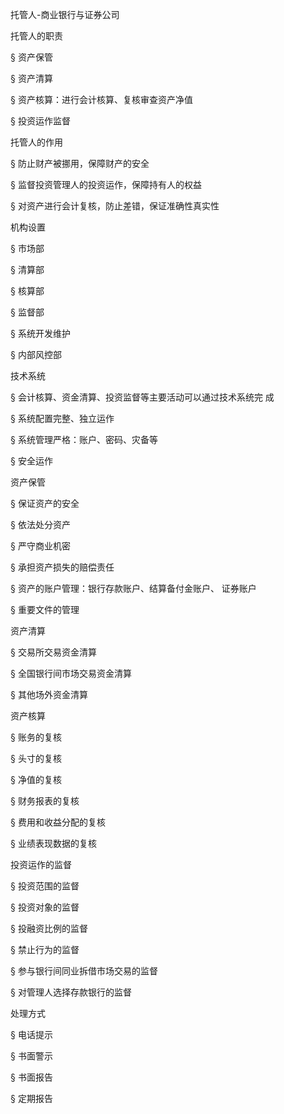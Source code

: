 托管人-商业银行与证券公司



托管人的职责 

§ 资产保管 

§ 资产清算 

§ 资产核算：进行会计核算、复核审查资产净值 

§ 投资运作监督 



托管人的作用 

§ 防止财产被挪用，保障财产的安全 

§ 监督投资管理人的投资运作，保障持有人的权益 

§ 对资产进行会计复核，防止差错，保证准确性真实性 



机构设置 

§ 市场部 

§ 清算部 

§ 核算部 

§ 监督部 

§ 系统开发维护 

§ 内部风控部 



技术系统 

§ 会计核算、资金清算、投资监督等主要活动可以通过技术系统完 成

§ 系统配置完整、独立运作 

§ 系统管理严格：账户、密码、灾备等 

§ 安全运作 





资产保管 

§ 保证资产的安全 

§ 依法处分资产 

§ 严守商业机密 

§ 承担资产损失的赔偿责任 

§ 资产的账户管理：银行存款账户、结算备付金账户、 证券账户 

§ 重要文件的管理

资产清算 

§ 交易所交易资金清算 

§ 全国银行间市场交易资金清算 

§ 其他场外资金清算 

资产核算 

§ 账务的复核 

§ 头寸的复核 

§ 净值的复核 

§ 财务报表的复核 

§ 费用和收益分配的复核 

§ 业绩表现数据的复核

投资运作的监督 

§ 投资范围的监督 

§ 投资对象的监督 

§ 投融资比例的监督 

§ 禁止行为的监督 

§ 参与银行间同业拆借市场交易的监督 

§ 对管理人选择存款银行的监督 

处理方式 

§ 电话提示 

§ 书面警示 

§ 书面报告 

§ 定期报告 